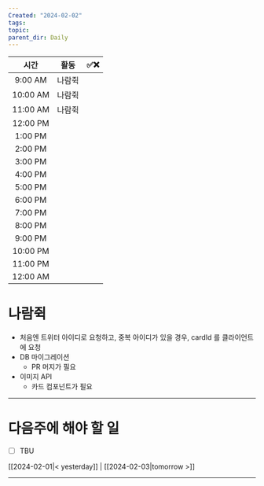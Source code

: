 ```yaml
---
Created: "2024-02-02"
tags: 
topic: 
parent_dir: Daily
---
```

| 시간 | 활동 | ✅❌ |
| :--: | :--: | ---- |
| 9:00 AM | 나람쥑 |  |
| 10:00 AM | 나람쥑 |  |
| 11:00 AM | 나람쥑 |  |
| 12:00 PM |  |  |
| 1:00 PM |  |  |
| 2:00 PM |  |  |
| 3:00 PM |  |  |
| 4:00 PM |  |  |
| 5:00 PM |  |  |
| 6:00 PM |  |  |
| 7:00 PM |  |  |
| 8:00 PM |  |  |
| 9:00 PM |  |  |
| 10:00 PM |  |  |
| 11:00 PM |  |  |
| 12:00 AM |  |  |
# 나람쥑
- 처음엔 트위터 아이디로 요청하고, 중복 아이디가 있을 경우, cardId 를 클라이언트에 요청
- DB 마이그레이션
	- PR 머지가 필요
- 이미지 API 
	- 카드 컴포넌트가 필요


----
# 다음주에 해야 할 일
- [ ] TBU 
  
[[2024-02-01|< yesterday]] | [[2024-02-03|tomorrow >]]  
  
---  
